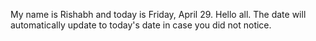 My name is Rishabh and today is Friday, April 29. Hello all. The date will automatically update to today's date in case you did not notice.
